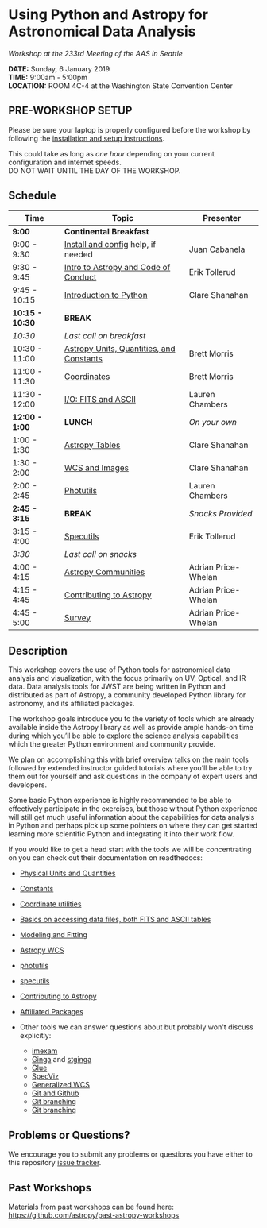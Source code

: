 Using Python and Astropy for Astronomical Data Analysis
================================================================
*Workshop at the 233rd Meeting of the AAS in Seattle*

**DATE:** Sunday, 6 January 2019  
**TIME:** 9:00am - 5:00pm  
**LOCATION:** ROOM 4C-4 at the Washington State Convention Center

## PRE-WORKSHOP SETUP
Please be sure your laptop is properly configured before the workshop by following the
[installation and setup instructions](00-Install_and_Setup).

This could take as long as *one hour* depending on your current configuration and internet speeds.  
DO NOT WAIT UNTIL THE DAY OF THE WORKSHOP.

## Schedule
| Time              | Topic    | Presenter |
|-------------------|----------|-----------|
|**9:00** | **Continental Breakfast** | |
|9:00 - 9:30    | [Install and config](00-Install_and_Setup) help, if needed  | Juan Cabanela |
|9:30 - 9:45 | [Intro to Astropy and Code of Conduct](01-IntroCoC) | Erik Tollerud |
|9:45 - 10:15   | [Introduction to Python](02-PythonIntro) |  Clare Shanahan|
|**10:15 - 10:30**  |  **BREAK** |  |
|*10:30* | *Last call on breakfast* | |
|10:30 - 11:00  | [Astropy Units, Quantities, and Constants](03-UnitsQuantities) | Brett Morris  |
|11:00 - 11:30 | [Coordinates](04-Coordinates) | Brett Morris |
|11:30 - 12:00 | [I/O: FITS and ASCII](05-FITS) | Lauren Chambers |
|**12:00 - 1:00**| **LUNCH** | *On your own* |
|1:00 - 1:30 | [Astropy Tables](06-Tables)| Clare Shanahan|
|1:30 - 2:00 | [WCS and Images](08-WCS) | Clare Shanahan|
|2:00 - 2:45 | [Photutils](09-Photutils) | Lauren Chambers |
**2:45 - 3:15** | **BREAK** | *Snacks Provided* |
|3:15 - 4:00 | [Specutils](09b-Specutils) | Erik Tollerud |
|*3:30* | *Last call on snacks* | |
|4:00 - 4:15 | [Astropy Communities](10-WrapUp) | Adrian Price-Whelan |
|4:15 - 4:45 | [Contributing to Astropy](10-WrapUp) | Adrian Price-Whelan |
|4:45 - 5:00 | [Survey](10-WrapUp) | Adrian Price-Whelan |

## Description
This workshop covers the use of Python tools for astronomical data analysis and visualization, with the focus primarily
on UV, Optical, and IR data. Data analysis tools for JWST are being written in Python and distributed as part of Astropy,
a community developed Python library for astronomy,  and its affiliated packages.

The workshop goals introduce you to the variety of tools which are already available inside the Astropy library as
well as provide ample hands-on time during which you’ll be able to explore the science analysis capabilities which the
greater Python environment and community provide.

We plan on accomplishing this with brief overview talks on the main tools followed by extended instructor guided tutorials
where you’ll be able to try them out for yourself and ask questions in the company of expert users and developers.  

Some basic Python experience is highly recommended to be able to effectively participate in the exercises,
but those without Python experience will still get much useful information about the capabilities for data analysis in
Python and perhaps pick up some pointers on where they can get started learning more scientific Python and integrating
it into their work flow.

If you would like to get a head start with the tools we will be concentrating on you can check out their documentation on readthedocs:

* [Physical Units and Quantities](http://docs.astropy.org/en/stable/units/index.html)
* [Constants](http://docs.astropy.org/en/stable/constants/index.html)
* [Coordinate utilities](http://docs.astropy.org/en/stable/coordinates/index.html)
* [Basics on accessing data files, both FITS and ASCII tables](http://docs.astropy.org/en/stable/io/unified.html)
* [Modeling and Fitting](http://docs.astropy.org/en/stable/modeling/index.html)
* [Astropy WCS](http://docs.astropy.org/en/stable/wcs/index.html)
* [photutils](http://photutils.readthedocs.io/)
* [specutils](https://specutils.readthedocs.io/)
* [Contributing to Astropy](http://docs.astropy.org/en/stable/development/workflow/development_workflow.html)
* [Affiliated Packages](http://www.astropy.org/affiliated/)

* Other tools we can answer questions about but probably won't discuss explicitly:
  * [imexam](http://imexam.readthedocs.io/)
  * [Ginga](http://ginga.readthedocs.io/) and [stginga](http://stginga.readthedocs.io/)
  * [Glue](http://glueviz.org/)
  * [SpecViz](http://specviz.readthedocs.io/en/latest/)
  * [Generalized WCS](http://gwcs.readthedocs.io/en/stable/)
  * [Git and Github](https://guides.github.com/activities/hello-world/)
  * [Git branching](https://learngitbranching.js.org/) 
  * [Git branching](https://learngitbranching.js.org/) 

## Problems or Questions?

We encourage you to submit any problems or questions you have either to this repository [issue tracker](https://github.com/astropy/astropy-workshop/issues).

## Past Workshops

Materials from past workshops can be found here:
https://github.com/astropy/past-astropy-workshops
